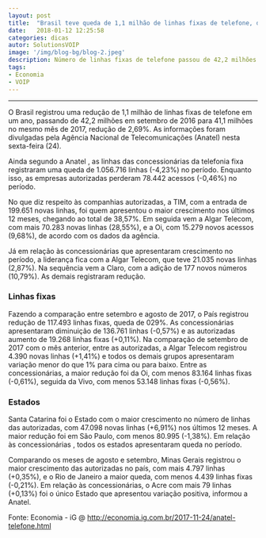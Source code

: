 ```yaml
---
layout: post
title:  "Brasil teve queda de 1,1 milhão de linhas fixas de telefone, diz Anatel"
date:   2018-01-12 12:25:58
categories: dicas
autor: SolutionsVOIP
image: '/img/blog-bg/blog-2.jpeg'
description: Número de linhas fixas de telefone passou de 42,2 milhões em setembro de 2016 para 41,1 milhões no mesmo período deste ano, uma queda de 2,69%"
tags:
- Economia
- VOIP
---
```

---

O Brasil registrou uma redução de 1,1 milhão de linhas fixas de telefone em um ano, passando de 42,2 milhões em setembro de 2016 para 41,1 milhões no mesmo mês de 2017, redução de 2,69%. As informações foram divulgadas pela Agência Nacional de Telecomunicações (Anatel) nesta sexta-feira (24).

Ainda segundo a Anatel , as linhas das concessionárias da telefonia fixa registraram uma queda de 1.056.716 linhas (-4,23%) no período. Enquanto isso, as empresas autorizadas perderam 78.442 acessos (-0,46%) no período.

No que diz respeito às companhias autorizadas, a TIM, com a entrada de 199.651 novas linhas, foi quem apresentou o maior crescimento nos últimos 12 meses, chegando ao total de 38,57%. Em seguida vem a Algar Telecom, com mais 70.283 novas linhas (28,55%), e a Oi, com 15.279 novos acessos (9,68%), de acordo com os dados da agência.

Já em relação às concessionárias que apresentaram crescimento no período, a liderança fica com a Algar Telecom, que teve 21.035 novas linhas (2,87%). Na sequência vem a Claro, com a adição de 177 novos números (10,79%). As demais registraram redução.

### Linhas fixas
Fazendo a comparação entre setembro e agosto de 2017, o País registrou redução de 117.493 linhas fixas, queda de 029%. As concessionárias apresentaram diminuição de 136.761 linhas (-0,57%) e as autorizadas aumento de 19.268 linhas fixas (+0,11%).
Na comparação de setembro de 2017 com o mês anterior, entre as autorizadas, a Algar Telecom registrou 4.390 novas linhas (+1,41%) e todos os demais grupos apresentaram variação menor do que 1% para cima ou para baixo. Entre as concessionárias, a maior redução foi da Oi, com menos 83.164 linhas fixas (-0,61%), seguida da Vivo, com menos 53.148 linhas fixas (-0,56%).

### Estados
Santa Catarina foi o Estado com o maior crescimento no número de linhas das autorizadas, com 47.098 novas linhas (+6,91%) nos últimos 12 meses. A maior redução foi em São Paulo, com menos 80.995 (-1,38%). Em relação às concessionárias , todos os estados apresentaram queda no período.

Comparando os meses de agosto e setembro, Minas Gerais registrou o maior crescimento das autorizadas no país, com mais 4.797 linhas (+0,35%), e o Rio de Janeiro a maior queda, com menos 4.439 linhas fixas (-0,21%). Em relação às concessionárias, o Acre com mais 79 linhas (+0,13%) foi o único Estado que apresentou variação positiva, informou a Anatel.

Fonte: Economia - iG @ http://economia.ig.com.br/2017-11-24/anatel-telefone.html